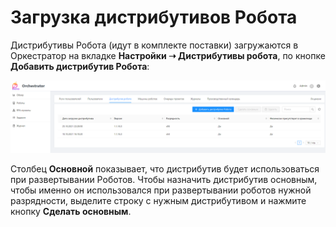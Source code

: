 # Загрузка дистрибутивов Робота

Дистрибутивы Робота (идут в комплекте поставки) загружаются в Оркестратор на вкладке **Настройки ➝ Дистрибутивы робота**, по кнопке **Добавить дистрибутив Робота**:

![](<../../.gitbook/assets/0 (16)>)

Столбец **Основной** показывает, что дистрибутив будет использоваться при развертывании Роботов. Чтобы назначить дистрибутив основным, чтобы именно он использовался при развертывании роботов нужной разрядности, выделите строку с нужным дистрибутивом и нажмите кнопку **Сделать основным**.
